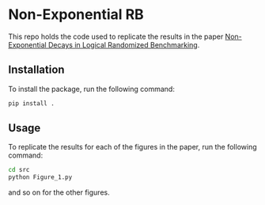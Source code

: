 # Non-Exponential RB

This repo holds the code used to replicate the results in the paper [Non-Exponential Decays in Logical Randomized Benchmarking](https://arxiv.org/abs/2212.05488).

## Installation

To install the package, run the following command:

```bash
pip install .
```

## Usage

To replicate the results for each of the figures in the paper, run the following command:

```bash
cd src
python Figure_1.py
```

and so on for the other figures.